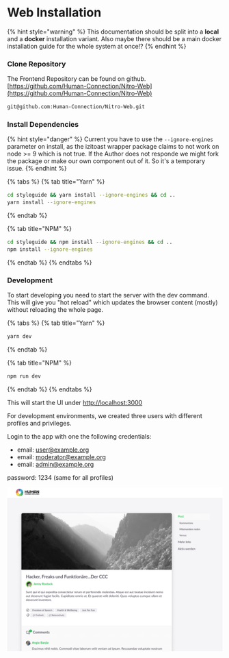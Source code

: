 # Web Installation

{% hint style="warning" %}
This documentation should be split into a **local** and a **docker** installation variant. Also maybe there should be a main docker installation guide for the whole system at once!?
{% endhint %}

### Clone Repository

The Frontend Repository can be found on github.  
[https://github.com/Human-Connection/Nitro-Web](https://github.com/Human-Connection/Nitro-Web)

```bash
git@github.com:Human-Connection/Nitro-Web.git
```

### Install Dependencies

{% hint style="danger" %}
Current you have to use the `--ignore-engines` parameter on install, as the izitoast wrapper package claims to not work on node &gt;= 9 which is not true. If the Author does not responde we might fork the package or make our own component out of it. So it's a temporary issue.
{% endhint %}

{% tabs %}
{% tab title="Yarn" %}
```bash
cd styleguide && yarn install --ignore-engines && cd ..
yarn install --ignore-engines
```
{% endtab %}

{% tab title="NPM" %}
```bash
cd styleguide && npm install --ignore-engines && cd ..
npm install --ignore-engines
```
{% endtab %}
{% endtabs %}

### Development

To start developing you need to start the server with the dev command. This will give you "hot reload" which updates the browser content \(mostly\) without reloading the whole page.

{% tabs %}
{% tab title="Yarn" %}
```bash
yarn dev
```
{% endtab %}

{% tab title="NPM" %}
```bash
npm run dev
```
{% endtab %}
{% endtabs %}

This will start the UI under [http://localhost:3000](http://localhost:3000)

For development environments, we created three users with different profiles and privileges.

Login to the app with one the following credentials:

* email: user@example.org
* email: moderator@example.org
* email: admin@example.org

password: 1234 (same for all profiles)

![You should see this under http://localhost:3000](../.gitbook/assets/screenshot.png)



